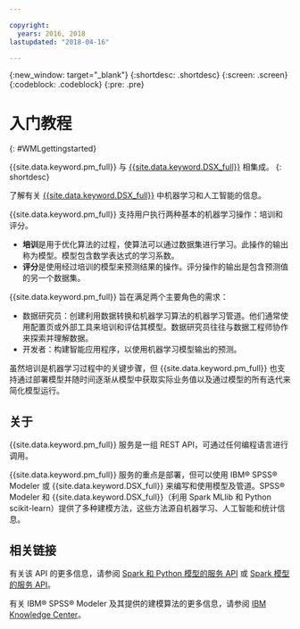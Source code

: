 ```yaml
---

copyright:
  years: 2016, 2018
lastupdated: "2018-04-16"

---
```


<!-- Common attributes used in the template are defined as follows: -->
{:new_window: target="_blank"}
{:shortdesc: .shortdesc}
{:screen: .screen}
{:codeblock: .codeblock}
{:pre: .pre}

# 入门教程
{: #WMLgettingstarted}

{{site.data.keyword.pm_full}} 与 [{{site.data.keyword.DSX_full}}](https://datascience.ibm.com) 相集成。
{: shortdesc}

了解有关 [{{site.data.keyword.DSX_full}}](https://datascience.ibm.com/docs/content/analyze-data/wml-ai.html?context=analytics) 中机器学习和人工智能的信息。

{{site.data.keyword.pm_full}} 支持用户执行两种基本的机器学习操作：培训和评分。


- **培训**是用于优化算法的过程，使算法可以通过数据集进行学习。此操作的输出称为模型。模型包含数学表达式的学习系数。
- **评分**是使用经过培训的模型来预测结果的操作。评分操作的输出是包含预测值的另一个数据集。

{{site.data.keyword.pm_full}} 旨在满足两个主要角色的需求：

- 数据研究员：创建利用数据转换和机器学习算法的机器学习管道。他们通常使用配置页或外部工具来培训和评估其模型。数据研究员往往与数据工程师协作来探索并理解数据。
- 开发者：构建智能应用程序，以使用机器学习模型输出的预测。

虽然培训是机器学习过程中的关键步骤，但 {{site.data.keyword.pm_full}} 也支持通过部署模型并随时间逐渐从模型中获取实际业务值以及通过模型的所有迭代来简化模型运行。

## 关于

{{site.data.keyword.pm_full}} 服务是一组 REST API，可通过任何编程语言进行调用。

{{site.data.keyword.pm_full}} 服务的重点是部署，但可以使用 IBM® SPSS® Modeler 或 {{site.data.keyword.DSX_full}} 来编写和使用模型及管道。SPSS® Modeler 和 {{site.data.keyword.DSX_full}}（利用 Spark MLlib 和 Python scikit-learn）提供了多种建模方法，这些方法源自机器学习、人工智能和统计信息。

## 相关链接

有关该 API 的更多信息，请参阅 [Spark 和 Python 模型的服务 API](https://datascience.ibm.com/docs/content/analyze-data/pm_service_api_spark.html) 或 [Spark 模型的服务 API](pm_service_api_spss.html)。

有关 IBM® SPSS® Modeler 及其提供的建模算法的更多信息，请参阅 [IBM Knowledge Center](https://www.ibm.com/support/knowledgecenter/SS3RA7)。

